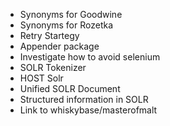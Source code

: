 * Synonyms for Goodwine
* Synonyms for Rozetka
* Retry Startegy
* Appender package
* Investigate how to avoid selenium
* SOLR Tokenizer
* HOST Solr
* Unified SOLR Document
* Structured information in SOLR
* Link to whiskybase/masterofmalt
